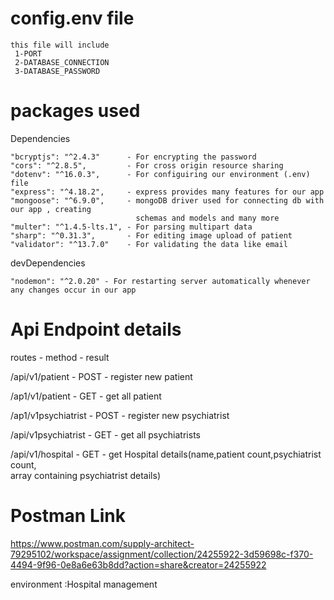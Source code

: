 # config.env file

    this file will include
     1-PORT
     2-DATABASE_CONNECTION
     3-DATABASE_PASSWORD

# packages used

  Dependencies
    
    "bcryptjs": "^2.4.3"      - For encrypting the password
    "cors": "^2.8.5",         - For cross origin resource sharing
    "dotenv": "^16.0.3",      - For configuiring our environment (.env) file
    "express": "^4.18.2",     - express provides many features for our app 
    "mongoose": "^6.9.0",     - mongoDB driver used for connecting db with our app , creating        
                                schemas and models and many more
    "multer": "^1.4.5-lts.1", - For parsing multipart data
    "sharp": "^0.31.3",       - For editing image upload of patient
    "validator": "^13.7.0"    - For validating the data like email

  devDependencies

    "nodemon": "^2.0.20" - For restarting server automatically whenever any changes occur in our app


# Api Endpoint details

  routes           -      method   -     result

  /api/v1/patient   -      POST    -    register new patient 
  
  /ap1/v1/patient    -     GET      -   get all patient

  /ap1/v1psychiatrist  -   POST    -    register new psychiatrist
  
  /api/v1psychiatrist   -   GET    -     get all psychiatrists

  /api/v1/hospital    -    GET      -   get Hospital details(name,patient count,psychiatrist count,  
                                        array containing psychiatrist details)
                              

# Postman Link
  https://www.postman.com/supply-architect-79295102/workspace/assignment/collection/24255922-3d59698c-f370-4494-9f96-0e8a6e63b8dd?action=share&creator=24255922

  environment :Hospital management 
